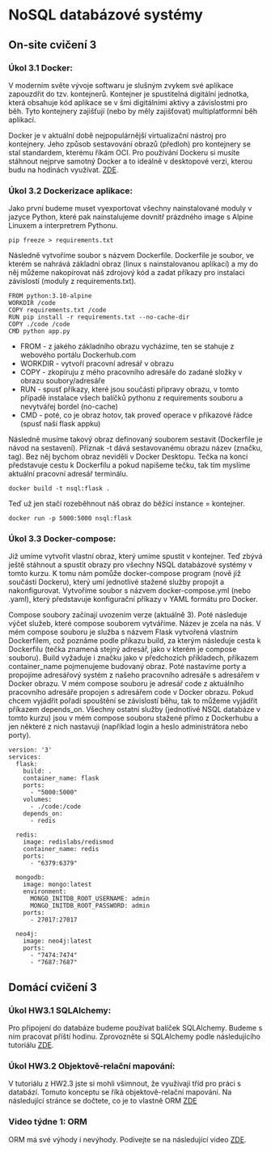 # NoSQL databázové systémy

## On-site cvičení 3

### Úkol 3.1 Docker:

V moderním světe vývoje softwaru je slušným zvykem své aplikace zapouzdřit do tzv. kontejnerů. Kontejner je spustitelná digitální jednotka, která obsahuje kód aplikace se v šmi digitálními aktivy a závislostmi pro běh. Tyto kontejnery zajišťují (nebo by měly zajišťovat) multiplatformní běh aplikací.

Docker je v aktuální době nejpopulárnější virtualizační nástroj pro kontejnery. Jeho způsob sestavování obrazů (předloh) pro kontejnery se stal standardem, kterému říkám OCI. Pro používání Dockeru si musíte stáhnout nejprve samotný Docker a to ideálně v desktopové verzi, kterou budu na hodinách využívat. [ZDE](https://www.docker.com/products/docker-desktop/).

### Úkol 3.2 Dockerizace aplikace:

Jako první budeme muset vyexportovat všechny nainstalované moduly v jazyce Python, které pak nainstalujeme dovnitř prázdného image s Alpine Linuxem a interpretrem Pythonu.

```
pip freeze > requirements.txt
```

Následně vytvoříme soubor s názvem Dockerfile. Dockerfile je soubor, ve kterém se nahrává základní obraz (linux s nainstalovanou aplikací) a my do něj můžeme nakopírovat náš zdrojový kód a zadat příkazy pro instalaci závislostí (moduly z requirements.txt).

```
FROM python:3.10-alpine
WORKDIR /code
COPY requirements.txt /code
RUN pip install -r requirements.txt --no-cache-dir
COPY ./code /code
CMD python app.py
```

* FROM - z jakého základního obrazu vycházíme, ten se stahuje z webového portálu Dockerhub.com
* WORKDIR - vytvoří pracovní adresář v obrazu
* COPY - zkopíruju z mého pracovního adresáře do zadané složky v obrazu soubory/adresáře
* RUN - spusť příkazy, které jsou součástí připravy obrazu, v tomto případě instalace všech balíčků pythonu z requirements souboru a nevytvářej bordel (no-cache)
* CMD - poté, co je obraz hotov, tak proveď operace v příkazové řádce (spusť naší flask appku)

Následně musíme takový obraz definovaný souborem sestavit (Dockerfile je návod na sestavení). Příznak -t dává sestavovanému obrazu název (značku, tag). Bez něj bychom obraz neviděli v Docker Desktopu. Tečka na konci představuje cestu k Dockerfilu a pokud napíšeme tečku, tak tím myslíme aktuální pracovní adresář terminálu.
```
docker build -t nsql:flask .  
```

Teď už jen stačí rozeběhnout náš obraz do běžící instance = kontejner.
```
docker run -p 5000:5000 nsql:flask
```


### Úkol 3.3 Docker-compose:

Již umíme vytvořit vlastní obraz, který umíme spustit v kontejner. Teď zbývá ještě stáhnout a spustit obrazy pro všechny NSQL databázové systémy v tomto kurzu. K tomu nám pomůže docker-compose program (nově již součástí Dockeru), který umí jednotlivé stažené služby propojit a nakonfigurovat. Vytvoříme soubor s názvem docker-compose.yml (nebo .yaml), který představuje konfigurační příkazy v YAML formátu pro Docker. 

Compose soubory začínají uvozením verze (aktuálně 3). Poté následuje výčet služeb, které compose souborem vytváříme. Název je zcela na nás. V mém compose souboru je služba s názvem Flask vytvořená vlastním Dockerfilem, což poznáme podle příkazu build, za kterým následuje cesta k Dockerfilu (tečka znamená stejný adresář, jako v kterém je compose souboru). Build vyžaduje i značku jako v předchozích příkladech, příkazem container_name pojmenujeme budovaný obraz. Poté nastavíme porty a propojíme adresářový systém z našeho pracovního adresáře s adresářem v Docker obrazu. V mém compose souboru je adresář code z aktuálního pracovního adresáře propojen s adresářem code v Docker obrazu. Pokud chcem vyjádřit pořadí spouštění se závislostí běhu, tak to můžeme vyjádřit příkazem depends_on. Všechny ostatní služby (jednotlivé NSQL databáze v tomto kurzu) jsou v mém compose souboru stažené přímo z Dockerhubu a jen některé z nich nastavuji (například login a heslo administrátora nebo porty).

```
version: '3'
services:
  flask:
    build: .
    container_name: flask
    ports:
      - "5000:5000"
    volumes:
      - ./code:/code
    depends_on:
      - redis

  redis:
    image: redislabs/redismod
    container_name: redis
    ports:
      - "6379:6379"

  mongodb:
    image: mongo:latest
    environment:
      MONGO_INITDB_ROOT_USERNAME: admin
      MONGO_INITDB_ROOT_PASSWORD: admin
    ports:
      - 27017:27017

  neo4j:
    image: neo4j:latest
    ports:
      - "7474:7474"
      - "7687:7687"    
```

## Domácí cvičení 3

### Úkol HW3.1 SQLAlchemy:

Pro připojení do databáze budeme používat balíček SQLAlchemy. Budeme s ním pracovat příští hodinu. Zprovozněte si SQLAlchemy podle následujícího tutoriálu [ZDE](https://flask-sqlalchemy.palletsprojects.com/en/3.0.x/quickstart/#installation).

### Úkol HW3.2 Objektově-relační mapování:

V tutoriálu z HW2.3 jste si mohli všimnout, že využívají tříd pro práci s databází. Tomuto konceptu se říká objektově-relační mapování. Na následující stránce se dočtete, co je to vlastně ORM [ZDE](https://docs.sqlalchemy.org/en/14/orm/tutorial.html)

### Video týdne 1: ORM

ORM má své výhody i nevýhody. Podívejte se na následující video [ZDE](https://www.youtube.com/watch?v=3EvhK7-DlZA).